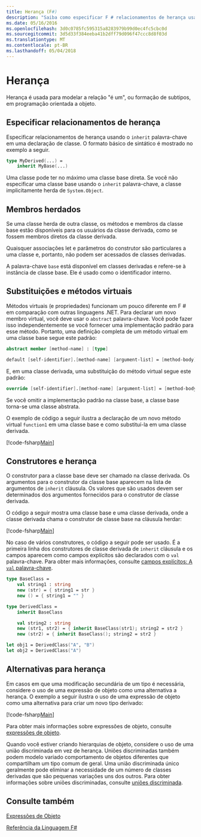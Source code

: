 ```yaml
---
title: Herança (F#)
description: "Saiba como especificar F # relacionamentos de herança usando a palavra-chave 'inherit'."
ms.date: 05/16/2016
ms.openlocfilehash: 3d0c0785fc595315a8283979b99d0ec4fc5cbc0d
ms.sourcegitcommit: 3d5d33f384eeba41b2dff79d096f47ccc8d8f03d
ms.translationtype: MT
ms.contentlocale: pt-BR
ms.lasthandoff: 05/04/2018
---
```

# <a name="inheritance"></a>Herança

Herança é usada para modelar a relação "é um", ou formação de subtipos, em programação orientada a objeto.


## <a name="specifying-inheritance-relationships"></a>Especificar relacionamentos de herança
Especificar relacionamentos de herança usando o `inherit` palavra-chave em uma declaração de classe. O formato básico de sintático é mostrado no exemplo a seguir.

```fsharp
type MyDerived(...) =
    inherit MyBase(...)
```

Uma classe pode ter no máximo uma classe base direta. Se você não especificar uma classe base usando o `inherit` palavra-chave, a classe implicitamente herda de `System.Object`.


## <a name="inherited-members"></a>Membros herdados
Se uma classe herda de outra classe, os métodos e membros da classe base estão disponíveis para os usuários da classe derivada, como se fossem membros diretos da classe derivada.

Quaisquer associações let e parâmetros do construtor são particulares a uma classe e, portanto, não podem ser acessados de classes derivadas.

A palavra-chave `base` está disponível em classes derivadas e refere-se à instância de classe base. Ele é usado como o identificador interno.


## <a name="virtual-methods-and-overrides"></a>Substituições e métodos virtuais
Métodos virtuais (e propriedades) funcionam um pouco diferente em F # em comparação com outras linguagens .NET. Para declarar um novo membro virtual, você deve usar o `abstract` palavra-chave. Você pode fazer isso independentemente se você fornecer uma implementação padrão para esse método. Portanto, uma definição completa de um método virtual em uma classe base segue este padrão:

```fsharp
abstract member [method-name] : [type]

default [self-identifier].[method-name] [argument-list] = [method-body]
```

E, em uma classe derivada, uma substituição do método virtual segue este padrão:

```fsharp
override [self-identifier].[method-name] [argument-list] = [method-body]
```

Se você omitir a implementação padrão na classe base, a classe base torna-se uma classe abstrata.

O exemplo de código a seguir ilustra a declaração de um novo método virtual `function1` em uma classe base e como substituí-la em uma classe derivada.

[!code-fsharp[Main](../../../samples/snippets/fsharp/lang-ref-1/snippet2601.fs)]
    
## <a name="constructors-and-inheritance"></a>Construtores e herança
O construtor para a classe base deve ser chamado na classe derivada. Os argumentos para o construtor da classe base aparecem na lista de argumentos de `inherit` cláusula. Os valores que são usados devem ser determinados dos argumentos fornecidos para o construtor de classe derivada.

O código a seguir mostra uma classe base e uma classe derivada, onde a classe derivada chama o construtor de classe base na cláusula herdar:

[!code-fsharp[Main](../../../samples/snippets/fsharp/lang-ref-1/snippet2602.fs)]

No caso de vários construtores, o código a seguir pode ser usado. É a primeira linha dos construtores de classe derivada de `inherit` cláusula e os campos aparecem como campos explícitos são declarados com o `val` palavra-chave. Para obter mais informações, consulte [campos explícitos: A `val` palavra-chave](members/explicit-fields-the-val-keyword.md).

```fsharp
type BaseClass =
    val string1 : string
    new (str) = { string1 = str }
    new () = { string1 = "" }

type DerivedClass =
    inherit BaseClass

    val string2 : string
    new (str1, str2) = { inherit BaseClass(str1); string2 = str2 }
    new (str2) = { inherit BaseClass(); string2 = str2 }

let obj1 = DerivedClass("A", "B")
let obj2 = DerivedClass("A")
```

## <a name="alternatives-to-inheritance"></a>Alternativas para herança
Em casos em que uma modificação secundária de um tipo é necessária, considere o uso de uma expressão de objeto como uma alternativa a herança. O exemplo a seguir ilustra o uso de uma expressão de objeto como uma alternativa para criar um novo tipo derivado:

[!code-fsharp[Main](../../../samples/snippets/fsharp/lang-ref-1/snippet2603.fs)]

Para obter mais informações sobre expressões de objeto, consulte [expressões de objeto](object-expressions.md).

Quando você estiver criando hierarquias de objeto, considere o uso de uma união discriminada em vez de herança. Uniões discriminadas também podem modelo variado comportamento de objetos diferentes que compartilham um tipo comum de geral. Uma união discriminada único geralmente pode eliminar a necessidade de um número de classes derivadas que são pequenas variações uns dos outros. Para obter informações sobre uniões discriminadas, consulte [uniões discriminada](discriminated-unions.md).


## <a name="see-also"></a>Consulte também
[Expressões de Objeto](object-expressions.md)

[Referência da Linguagem F#](index.md)
